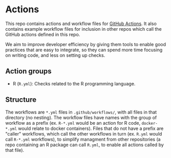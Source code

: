 # Actions

This repo contains actions and workflow files for [GitHub Actions](https://github.com/features/actions).
It also contains example workflow files for inclusion in other repos which call the GitHub actions defined in this repo.

We aim to improve developer efficiency by giving them tools to enable good practices that are easy to integrate, so they can spend more time focusing on writing code, and less on setting up checks.

## Action groups

* R (`R.yml`): Checks related to the R programming language.

## Structure

The workflows are `*.yml` files in `.github/workflows/`, with all files in that directory (no nesting).
The workflow files have names with the group of workflow as a prefix (ex. `R-*.yml` would be an action for R code, `docker-*.yml` would relate to docker containers).
Files that do not have a prefix are "caller" workflows, which call the other workflows in turn (ex. `R.yml` would call `R-*.yml` workflows), to simplify managment from other repositories (a repo containing an R package can call `R.yml`, to enable all actions called by that file).
